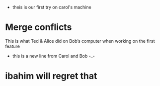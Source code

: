 * theis is our first try on carol's machine
# Merge conflicts
This is what Ted & Alice did on Bob’s computer when working on the first feature
* this is a new line from Carol and Bob -_-
# ibahim will regret that
